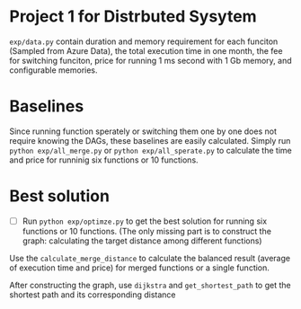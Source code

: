 
# Project 1 for Distrbuted Sysytem
`exp/data.py` contain duration and memory requirement for each funciton (Sampled from Azure Data), the total execution time in one month, the fee for switching funciton, price for running 1 ms second with 1 Gb memory, and configurable memories.
# Baselines
Since running function sperately or switching them one by one does not require knowing the DAGs, these baselines are easily calculated. Simply run `python exp/all_merge.py` or `python exp/all_sperate.py` to calculate the time and price for runninig six functions or 10 functions.
# Best solution
- [ ] Run `python exp/optimze.py` to get the best solution for running six functions or 10 functions. (The only missing part is to construct the graph: calculating the target distance among different functions) 

Use the `calculate_merge_distance` to calculate the balanced result (average of execution time and price) for merged functions or a single function.

After constructing the graph, use `dijkstra` and `get_shortest_path` to get the shortest path and its corresponding distance